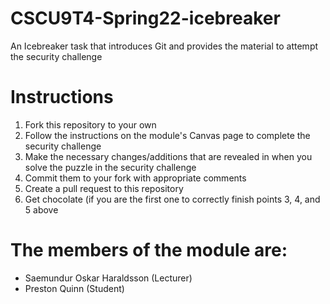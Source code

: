 # CSCU9T4-Spring22-icebreaker
An Icebreaker task that introduces Git and provides the material to attempt the security challenge

# Instructions
 1. Fork this repository to your own
 2. Follow the instructions on the module's Canvas page to complete the security challenge
 3. Make the necessary changes/additions that are revealed in when you solve the puzzle in the security challenge
 4. Commit them to your fork with appropriate comments
 5. Create a pull request to this repository
 6. Get chocolate (if you are the first one to correctly finish points 3, 4, and 5 above

# The members of the module are:
 - Saemundur Oskar Haraldsson (Lecturer) 
 - Preston Quinn (Student)
